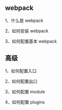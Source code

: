 ## webpack

1、什么是 webpack

2、如何安装 webpack

3、如何配置基本 webpack

## 高级

1、如何配置入口

2、如何配置出口

3、如何配置 module

4、如何配置 plugins

